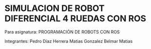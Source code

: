 # SIMULACION DE ROBOT DIFERENCIAL 4 RUEDAS CON ROS
Para asignatura: PROGRAMACIÓN DE ROBOTS CON ROS

Integrantes: Pedro Díaz Herrera
             Matias Gonzalez Belmar
             Matias
